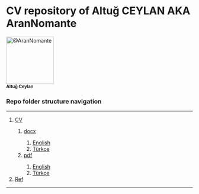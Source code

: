 <h1>CV repository of Altuğ CEYLAN AKA AranNomante</h1>
<a class="" data-hovercard-type="user" data-hovercard-url="/users/jadjoubran/hovercard" data-octo-click="hovercard-link-click" data-octo-dimensions="link_type:self" href="/AranNomante">
          <img class="d-block avatar-user" src="https://avatars1.githubusercontent.com/u/44326591" width="128" height="128" alt="@AranNomante">
		<br><sub><b>Altuğ Ceylan</b></sub>
</a>
<h3>Repo folder structure navigation</h3>

<hr>

<ol>
	<li><a href="./CV">CV</a></li>
	<ol>
		<li><a href="./CV/docx">docx</a></li>
		<ol>
			<li><a href="./CV/docx/English">English</a></li>
			<li><a href="./CV/docx/Türkçe">Türkçe</a></li>
		</ol>
		<li><a href="./CV/pdf">pdf</a></li>
		<ol>
			<li><a href="./CV/pdf/English">English</a></li>
			<li><a href="./CV/pdf/Türkçe">Türkçe</a></li>
		</ol>
	</ol>
	<li class="list-group-item"><a href="./Ref">Ref</a></li>
</ol>

<hr>